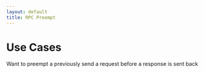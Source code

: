 ```yaml
---
layout: default
title: RPC Preempt
---
```

# Use Cases

Want to preempt a previously send a request before a response is sent back
